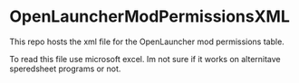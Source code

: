 # OpenLauncherModPermissionsXML
This repo hosts the xml file for the OpenLauncher mod permissions table.

To read this file use microsoft excel. Im not sure if it works on alternitave speredsheet programs or not.
